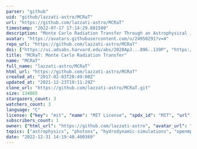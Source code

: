 ```yaml
---
parser: "github"
uid: "github/lazzati-astro/MCRaT"
url: "https://github.com/lazzati-astro/MCRaT"
timestamp: "2022-07-17 17:14:29.881580"
description: "Monte Carlo Radiation Transfer Through an Astrophysical Jet"
avatar: "https://avatars.githubusercontent.com/u/24950291?v=4"
repo_url: "https://github.com/lazzati-astro/MCRaT"
doi: ["https://ui.adsabs.harvard.edu/abs/2020ApJ...896..139P", "https://ui.adsabs.harvard.edu/abs/2020ascl.soft05019P/abstract"]
title: "MCRaT: Monte Carlo Radiation Transfer"
name: "MCRaT"
full_name: "lazzati-astro/MCRaT"
html_url: "https://github.com/lazzati-astro/MCRaT"
created_at: "2017-02-03T20:49:00Z"
updated_at: "2021-12-23T19:11:29Z"
clone_url: "https://github.com/lazzati-astro/MCRaT.git"
size: 134865
stargazers_count: 3
watchers_count: 3
language: "C"
license: {"key": "mit", "name": "MIT License", "spdx_id": "MIT", "url": "https://api.github.com/licenses/mit", "node_id": "MDc6TGljZW5zZTEz"}
subscribers_count: 1
owner: {"html_url": "https://github.com/lazzati-astro", "avatar_url": "https://avatars.githubusercontent.com/u/24950291?v=4", "login": "lazzati-astro", "type": "Organization"}
topics: ["astrophysics", "photons", "hydrodynamic-simulations", "openmp", "hdf5", "mpi", "simulation", "radiative-transfer", "gamma-ray-burst"]
date: "2022-12-31 14:19:40.400369"
---
```

